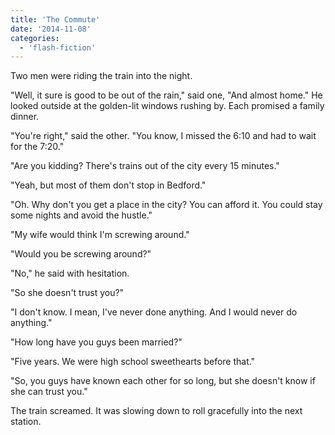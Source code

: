 ```yaml
---
title: 'The Commute'
date: '2014-11-08'
categories:
  - 'flash-fiction'
---
```


Two men were riding the train into the night.

"Well, it sure is good to be out of the rain," said one, "And almost home." He
looked outside at the golden-lit windows rushing by. Each promised a family
dinner.

<!-- truncate -->

"You're right," said the other. "You know, I missed the 6:10 and had to wait for
the 7:20."

"Are you kidding? There's trains out of the city every 15 minutes."

"Yeah, but most of them don't stop in Bedford."

"Oh. Why don't you get a place in the city? You can afford it. You could stay
some nights and avoid the hustle."

"My wife would think I'm screwing around."

"Would you be screwing around?"

"No," he said with hesitation.

"So she doesn't trust you?"

"I don't know. I mean, I've never done anything. And I would never do anything."

"How long have you guys been married?"

"Five years. We were high school sweethearts before that."

"So, you guys have known each other for so long, but she doesn't know if she can
trust you."

The train screamed. It was slowing down to roll gracefully into the next
station.
